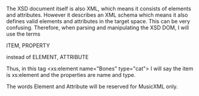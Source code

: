 
The XSD document itself is also XML, which means it consists of elements and attributes.
However it describes an XML schema which means it also defines valid elements and attributes in the target space.
This can be very confusing.  Therefore, when parsing and manipulating the XSD DOM, I will use the terms

ITEM, PROPERTY

instead of ELEMENT, ATTRIBUTE

Thus, in this tag
<xs:element name="Bones" type="cat">
I will say the item is xs:element and the properties are name and type.

The words Element and Attribute will be reserved for MusicXML only.